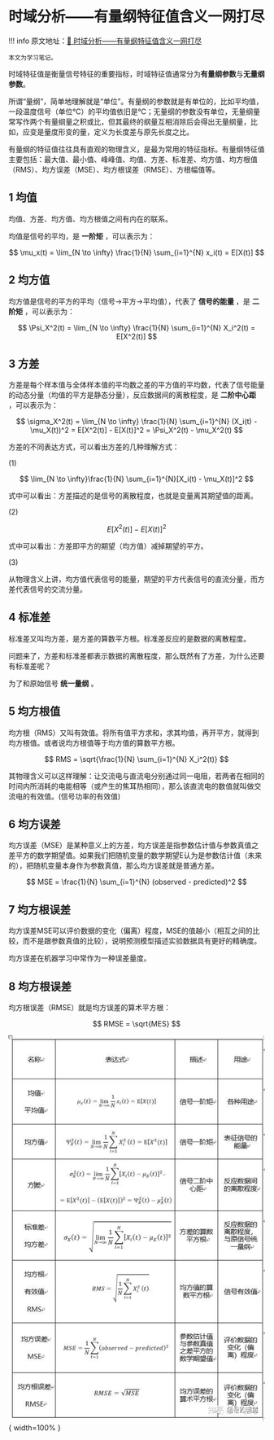 # 时域分析——有量纲特征值含义一网打尽

!!! info
    原文地址：[🔗 时域分析——有量纲特征值含义一网打尽](https://zhuanlan.zhihu.com/p/57153601)

    本文为学习笔记。


时域特征值是衡量信号特征的重要指标，时域特征值通常分为**有量纲参数**与**无量纲参数**。

所谓“量纲”，简单地理解就是“单位”。有量纲的参数就是有单位的，比如平均值，一段温度信号（单位℃）的平均值依旧是℃；无量纲的参数没有单位，无量纲量常写作两个有量纲量之积或比，但其最终的纲量互相消除后会得出无量纲量，比如，应变是量度形变的量，定义为长度差与原先长度之比。

有量纲的特征值往往具有直观的物理含义，是最为常用的特征指标。有量纲特征值主要包括：最大值、最小值、峰峰值、均值、方差、标准差、均方值、均方根值（RMS）、均方误差（MSE）、均方根误差（RMSE）、方根幅值等。

## 1 均值

均值、方差、均方值、均方根值之间有内在的联系。

均值是信号的平均，是 **一阶矩** ，可以表示为：

$$ \mu_x(t) = \lim_{N \to \infty} \frac{1}{N} \sum_{i=1}^{N} x_i(t) = E[X(t)] $$

## 2 均方值

均方值是信号的平方的平均（信号→平方→平均值），代表了 **信号的能量** ，是 **二阶矩** ，可以表示为：

$$ \Psi_X^2(t) = \lim_{N \to \infty} \frac{1}{N} \sum_{i=1}^{N} X_i^2(t) = E[X^2(t)] $$

## 3 方差

方差是每个样本值与全体样本值的平均数之差的平方值的平均数，代表了信号能量的动态分量（均值的平方是静态分量），反应数据间的离散程度，是 **二阶中心距** ，可以表示为：

$$ \sigma_X^2(t) = \lim_{N \to \infty} \frac{1}{N} \sum_{i=1}^{N} (X_i(t) - \mu_X(t))^2 = E[X^2(t)] - E[X(t)]^2 = \Psi_X^2(t) - \mu_X^2(t) $$

方差的不同表达方式，可以看出方差的几种理解方式：

(1)

$$ \lim_{N \to \infty}\frac{1}{N} \sum_{i=1}^{N}[X_i(t) - \mu_X(t)]^2 $$

式中可以看出：方差描述的是信号的离散程度，也就是变量离其期望值的距离。

(2)

$$ E[X^2(t)] - E[X(t)]^2 $$

式中可以看出：方差即平方的期望（均方值）减掉期望的平方。

(3)

从物理含义上讲，均方值代表信号的能量，期望的平方代表信号的直流分量，而方差代表信号的交流分量。

## 4 标准差

标准差又叫均方差，是方差的算数平方根。标准差反应的是数据的离散程度。

问题来了，方差和标准差都表示数据的离散程度，那么既然有了方差，为什么还要有标准差呢？

为了和原始信号 **统一量纲** 。

## 5 均方根值

均方根（RMS）又叫有效值。将所有值平方求和，求其均值，再开平方，就得到均方根值。或者说均方根值等于均方值的算数平方根。

$$ RMS = \sqrt{\frac{1}{N} \sum_{i=1}^{N} X_i^2(t)} $$

其物理含义可以这样理解：让交流电与直流电分别通过同一电阻，若两者在相同的时间内所消耗的电能相等（或产生的焦耳热相同），那么该直流电的数值就叫做交流电的有效值。(信号功率的有效值)

## 6 均方误差

均方误差（MSE）是某种意义上的方差，均方误差是指参数估计值与参数真值之差平方的数学期望值。如果我们把随机变量的数学期望E认为是参数估计值（未来的），把随机变量本身作为参数真值，那么均方误差就是普通方差。

$$ MSE = \frac{1}{N} \sum_{i=1}^{N} (observed - predicted)^2 $$

## 7 均方根误差

均方误差MSE可以评价数据的变化（偏离）程度，MSE的值越小（相互之间的比较，而不是跟参数真值的比较），说明预测模型描述实验数据具有更好的精确度。

均方误差在机器学习中常作为一种误差量度。

## 8 均方根误差

均方根误差（RMSE）就是均方误差的算术平方根：

$$ RMSE = \sqrt{MES} $$

<!-- adjust the width of picture -->
![特征表](feature-table.jpg){ width=100% }

